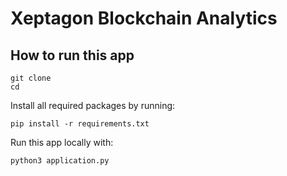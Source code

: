 # Xeptagon Blockchain Analytics

## How to run this app

```
git clone 
cd 

```
Install all required packages by running:
```
pip install -r requirements.txt
```

Run this app locally with:
```
python3 application.py
```